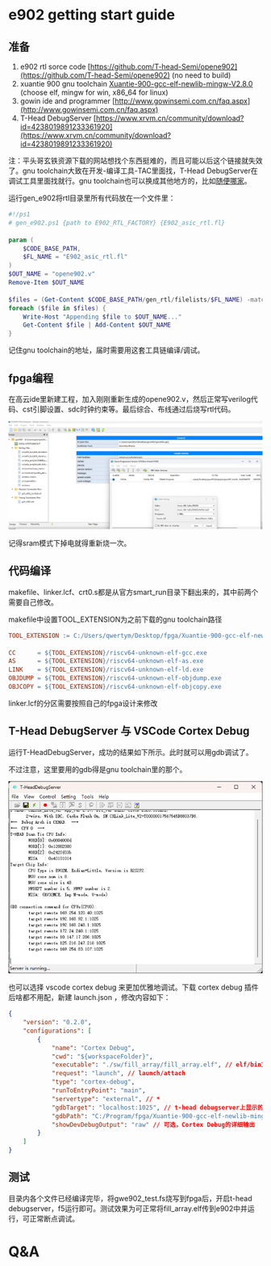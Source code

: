 # e902 getting start guide

## 准备

1. e902 rtl sorce code [https://github.com/T-head-Semi/opene902](https://github.com/T-head-Semi/opene902) (no need to build)
2. xuantie 900 gnu toolchain [Xuantie-900-gcc-elf-newlib-mingw-V2.8.0](https://www.xrvm.cn/community/download?id=4237187318466809856) (choose elf, mingw for win, x86_64 for linux)
3. gowin ide and programmer [http://www.gowinsemi.com.cn/faq.aspx](http://www.gowinsemi.com.cn/faq.aspx)
4. T-Head DebugServer [https://www.xrvm.cn/community/download?id=4238019891233361920](https://www.xrvm.cn/community/download?id=4238019891233361920)

注：平头哥玄铁资源下载的网站想找个东西挺难的，而且可能以后这个链接就失效了。gnu toolchain大致在开发-编译工具-TAC里面找，T-Head DebugServer在调试工具里面找就行。gnu toolchain也可以换成其他地方的，比如[随便哪家](https://www.nucleisys.com/index.php)。

运行gen_e902将rtl目录里所有代码放在一个文件里：

``` ps1
#!/ps1
# gen_e902.ps1 {path to E902_RTL_FACTORY} {E902_asic_rtl.fl}

param (
    $CODE_BASE_PATH,
    $FL_NAME = "E902_asic_rtl.fl"
)
$OUT_NAME = "opene902.v"
Remove-Item $OUT_NAME

$files = (Get-Content $CODE_BASE_PATH/gen_rtl/filelists/$FL_NAME) -match '\.[vh]$' -replace "\$\{CODE_BASE_PATH\}", ${CODE_BASE_PATH} 
foreach ($file in $files) {
    Write-Host "Appending $file to $OUT_NAME..."
    Get-Content $file | Add-Content $OUT_NAME
}
```

记住gnu toolchain的地址，届时需要用这套工具链编译/调试。

## fpga编程

在高云ide里新建工程，加入刚刚重新生成的opene902.v，然后正常写verilog代码、cst引脚设置、sdc时钟约束等。最后综合、布线通过后烧写rtl代码。

![](../img/Snipaste_2023-12-03_00-08-27.png)

记得sram模式下掉电就得重新烧一次。

## 代码编译

makefile、linker.lcf、crt0.s都是从官方smart_run目录下翻出来的，其中前两个需要自己修改。

makefile中设置TOOL_EXTENSION为之前下载的gnu toolchain路径
 
``` makefile
TOOL_EXTENSION := C:/Users/qwertym/Desktop/fpga/Xuantie-900-gcc-elf-newlib-mingw-V2.8.0/bin

CC      = ${TOOL_EXTENSION}/riscv64-unknown-elf-gcc.exe
AS      = ${TOOL_EXTENSION}/riscv64-unknown-elf-as.exe
LINK    = ${TOOL_EXTENSION}/riscv64-unknown-elf-ld.exe
OBJDUMP = ${TOOL_EXTENSION}/riscv64-unknown-elf-objdump.exe
OBJCOPY = ${TOOL_EXTENSION}/riscv64-unknown-elf-objcopy.exe
```

linker.lcf的分区需要按照自己的fpga设计来修改

## T-Head DebugServer 与 VSCode Cortex Debug

运行T-HeadDebugServer，成功的结果如下所示。此时就可以用gdb调试了。

不过注意，这里要用的gdb得是gnu toolchain里的那个。

![](../img/Snipaste_2023-12-03_00-11-48.png)

也可以选择 vscode cortex debug 来更加优雅地调试。下载 cortex debug 插件后啥都不用配，新建 launch.json ，修改内容如下：

``` json
{
    "version": "0.2.0",
    "configurations": [
        {
            "name": "Cortex Debug",
            "cwd": "${workspaceFolder}",
            "executable": "./sw/fill_array/fill_array.elf", // elf/bin文件
            "request": "launch", // launch/attach
            "type": "cortex-debug",
            "runToEntryPoint": "main",
            "servertype": "external", // *
            "gdbTarget": "localhost:1025", // t-head debugserver上显示的ip和端口
            "gdbPath": "C:/Program/fpga/Xuantie-900-gcc-elf-newlib-mingw-V2.8.0/bin/riscv64-unknown-elf-gdb.exe", // gnu toolchain的路径
            "showDevDebugOutput": "raw" // 可选，Cortex Debug的详细输出
        }
    ]
}

```

## 测试

目录内各个文件已经编译完毕，将gwe902_test.fs烧写到fpga后，开启t-head debugserver，f5运行即可。测试效果为可正常将fill_array.elf传到e902中并运行，可正常断点调试。

# Q&A
